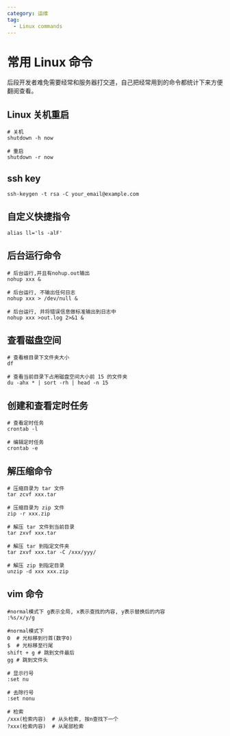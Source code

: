 ```yaml
---
category: 运维
tag: 
  - Linux commands
---
```


# 常用 Linux 命令
后段开发者难免需要经常和服务器打交道，自己把经常用到的命令都统计下来方便翻阅查看。

## Linux 关机重启
```shell
# 关机
shutdown -h now

# 重启
shutdown -r now
```

## ssh key
```shell
ssh-keygen -t rsa -C your_email@example.com
```
## 自定义快捷指令
```shell
alias ll='ls -alF'
```

## 后台运行命令
```shell
# 后台运行,并且有nohup.out输出
nohup xxx &

# 后台运行, 不输出任何日志
nohup xxx > /dev/null &

# 后台运行, 并将错误信息做标准输出到日志中 
nohup xxx >out.log 2>&1 &
```

## 查看磁盘空间
```shell
# 查看根目录下文件夹大小
df

# 查看当前目录下占用磁盘空间大小前 15 的文件夹
du -ahx * | sort -rh | head -n 15
```

## 创建和查看定时任务
```shell
# 查看定时任务
crontab -l

# 编辑定时任务
crontab -e
```

## 解压缩命令
```shell
# 压缩目录为 tar 文件
tar zcvf xxx.tar

# 压缩目录为 zip 文件
zip -r xxx.zip

# 解压 tar 文件到当前目录
tar zxvf xxx.tar
 
# 解压 tar 到指定文件夹
tar zxvf xxx.tar -C /xxx/yyy/

# 解压 zip 到指定目录
unzip -d xxx xxx.zip
```

## vim 命令
```shell
#normal模式下 g表示全局, x表示查找的内容, y表示替换后的内容
:%s/x/y/g
 
#normal模式下
0  # 光标移到行首(数字0)
$  # 光标移至行尾
shift + g # 跳到文件最后
gg # 跳到文件头
 
# 显示行号
:set nu
 
# 去除行号
:set nonu
 
# 检索
/xxx(检索内容)  # 从头检索, 按n查找下一个
?xxx(检索内容)  # 从尾部检索
```